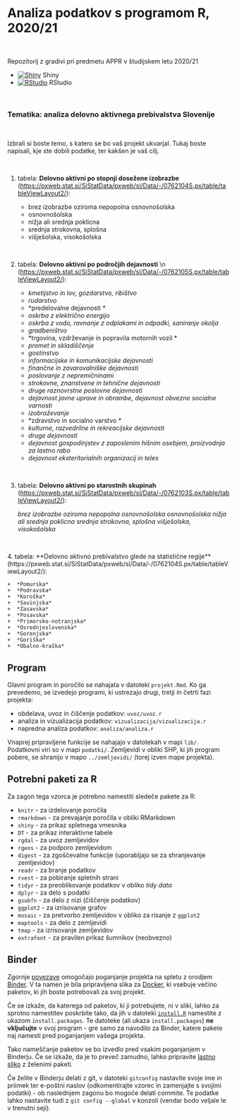 # Analiza podatkov s programom R, 2020/21

<p>&nbsp;</p>

Repozitorij z gradivi pri predmetu APPR v študijskem letu 2020/21

* [![Shiny](http://mybinder.org/badge.svg)](http://mybinder.org/v2/gh/NikaFurlan/APPR-2020-21/master?urlpath=shiny/APPR-2020-21/projekt.Rmd) Shiny
* [![RStudio](http://mybinder.org/badge.svg)](http://mybinder.org/v2/gh/NikaFurlan/APPR-2020-21/master?urlpath=rstudio) RStudio

<p>&nbsp;</p>

### Tematika: **analiza delovno aktivnega prebivalstva Slovenije**

<p>&nbsp;</p>

Izbrali si boste temo, s katero se bo vaš projekt ukvarjal.
Tukaj boste napisali, kje ste dobili podatke, ter kakšen je vaš cilj. 

<p>&nbsp;</p>

1. tabela: **Delovno aktivni po stopnji dosežene izobrazbe** (https://pxweb.stat.si/SiStatData/pxweb/sl/Data/-/0762104S.px/table/tableViewLayout2/):


    +  brez izobrazbe oziroma nepopolna osnovnošolska
    +  osnovnošolska
    +  nižja ali srednja poklicna
    +  srednja strokovna, splošna
    +  višješolska, visokošolska

<p>&nbsp;</p>
    
2. tabela: **Delovno aktivni po področjih dejavnosti** \n   (https://pxweb.stat.si/SiStatData/pxweb/sl/Data/-/0762105S.px/table/tableViewLayout2/):

    +  *kmetijstvo in lov, gozdarstvo, ribištvo*
    +  *rudarstvo*
    +  *predelovalne dejavnosti	*
    +  *oskrba z električno energijo*
    +  *oskrba z vodo, ravnanje z odplakami in odpadki, saniranje okolja*
    +  *gradbeništvo*
    +  *trgovina, vzdrževanje in popravila motornih vozil	*
    +  *promet in skladiščenje*
    +  *gostinstvo*
    +  *informacijske in komunikacijske dejavnosti*
    +  *finančne in zavarovalniške dejavnosti*
    +  *poslovanje z nepremičninami*
    +  *strokovne, znanstvene in tehnične dejavnosti*
    +  *druge raznovrstne poslovne dejavnosti*
    +  *dejavnost javne uprave in obrambe, dejavnost obvezne socialne varnosti*
    +  *izobraževanje*
    +  *zdravstvo in socialno varstvo	*
    +  *kulturne, razvedrilne in rekreacijske dejavnosti*
    +  *druge dejavnosti*
    +  *dejavnost gospodinjstev z zaposlenim hišnim osebjem, proizvodnja za lastno rabo*
    +  *dejavnost eksteritorialnih organizacij in teles*
<p>&nbsp;</p>

3. tabela: **Delovno aktivni po starostnih skupinah** (https://pxweb.stat.si/SiStatData/pxweb/sl/Data/-/0762103S.px/table/tableViewLayout2/):

    *brez izobrazbe oziroma nepopolna osnovnošolska*
    *osnovnošolska*
    *nižja ali srednja poklicna*
    *srednja strokovna, splošna*
    *višješolska, visokošolska*
<p>&nbsp;</p>
4. tabela: **Delovno aktivno prebivalstvo glede na statistične regije** (https://pxweb.stat.si/SiStatData/pxweb/sl/Data/-/0762104S.px/table/tableViewLayout2/):

    +  *Pomurska*
    +  *Podravska*
    +  *Koroška*
    +  *Savinjska*
    +  *Zasavska*
    +  *Posavska*
    +  *Primorsko-notranjska*
    +  *Osrednjeslovenska*
    +  *Gorenjska*
    +  *Goriška*
    +  *Obalno-kraška*
  


## Program

Glavni program in poročilo se nahajata v datoteki `projekt.Rmd`.
Ko ga prevedemo, se izvedejo programi, ki ustrezajo drugi, tretji in četrti fazi projekta:

* obdelava, uvoz in čiščenje podatkov: `uvoz/uvoz.r`
* analiza in vizualizacija podatkov: `vizualizacija/vizualizacija.r`
* napredna analiza podatkov: `analiza/analiza.r`

Vnaprej pripravljene funkcije se nahajajo v datotekah v mapi `lib/`.
Podatkovni viri so v mapi `podatki/`.
Zemljevidi v obliki SHP, ki jih program pobere,
se shranijo v mapo `../zemljevidi/` (torej izven mape projekta).

## Potrebni paketi za R

Za zagon tega vzorca je potrebno namestiti sledeče pakete za R:

* `knitr` - za izdelovanje poročila
* `rmarkdown` - za prevajanje poročila v obliki RMarkdown
* `shiny` - za prikaz spletnega vmesnika
* `DT` - za prikaz interaktivne tabele
* `rgdal` - za uvoz zemljevidov
* `rgeos` - za podporo zemljevidom
* `digest` - za zgoščevalne funkcije (uporabljajo se za shranjevanje zemljevidov)
* `readr` - za branje podatkov
* `rvest` - za pobiranje spletnih strani
* `tidyr` - za preoblikovanje podatkov v obliko *tidy data*
* `dplyr` - za delo s podatki
* `gsubfn` - za delo z nizi (čiščenje podatkov)
* `ggplot2` - za izrisovanje grafov
* `mosaic` - za pretvorbo zemljevidov v obliko za risanje z `ggplot2`
* `maptools` - za delo z zemljevidi
* `tmap` - za izrisovanje zemljevidov
* `extrafont` - za pravilen prikaz šumnikov (neobvezno)

## Binder

Zgornje [povezave](#analiza-podatkov-s-programom-r-202021)
omogočajo poganjanje projekta na spletu z orodjem [Binder](https://mybinder.org/).
V ta namen je bila pripravljena slika za [Docker](https://www.docker.com/),
ki vsebuje večino paketov, ki jih boste potrebovali za svoj projekt.

Če se izkaže, da katerega od paketov, ki ji potrebujete, ni v sliki,
lahko za sprotno namestitev poskrbite tako,
da jih v datoteki [`install.R`](install.R) namestite z ukazom `install.packages`.
Te datoteke (ali ukaza `install.packages`) **ne vključujte** v svoj program -
gre samo za navodilo za Binder, katere pakete naj namesti pred poganjanjem vašega projekta.

Tako nameščanje paketov se bo izvedlo pred vsakim poganjanjem v Binderju.
Če se izkaže, da je to preveč zamudno,
lahko pripravite [lastno sliko](https://github.com/jaanos/APPR-docker) z želenimi paketi.

Če želite v Binderju delati z git,
v datoteki `gitconfig` nastavite svoje ime in priimek ter e-poštni naslov
(odkomentirajte vzorec in zamenjajte s svojimi podatki) -
ob naslednjem zagonu bo mogoče delati commite.
Te podatke lahko nastavite tudi z `git config --global` v konzoli
(vendar bodo veljale le v trenutni seji).
